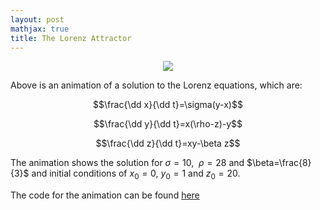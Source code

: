 ```yaml
---
layout: post
mathjax: true
title: The Lorenz Attractor 
---
```


<center>
<figure> 
  <img src="https://raw.githubusercontent.com/aymenhafeez/aymenhafeez.github.io/master/images/lorenz-anim.gif" /> 
</figure>
</center>

$\newcommand{\dd}{\mathrm{d}}$

Above is an animation of a solution to the Lorenz equations, which are:

$$\frac{\dd x}{\dd t}=\sigma(y-x)$$ 

$$\frac{\dd y}{\dd t}=x(\rho-z)-y$$ 

$$\frac{\dd z}{\dd t}=xy-\beta z$$

The animation shows the solution for $\sigma=10,$ $\ \rho=28$ and $\beta=\frac{8}{3}$ and initial conditions of $x_0=0$, $y_0=1$ and $z_0=20$.

The code for the animation can be found <a href="https://github.com/aymenhafeez/animplotlib/tree/master/examples">here</a>
